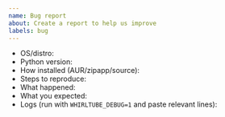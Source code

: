 ```yaml
---
name: Bug report
about: Create a report to help us improve
labels: bug
---
```


- OS/distro:
- Python version:
- How installed (AUR/zipapp/source):
- Steps to reproduce:
- What happened:
- What you expected:
- Logs (run with `WHIRLTUBE_DEBUG=1` and paste relevant lines):